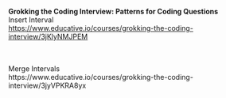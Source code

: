 **Grokking the Coding Interview: Patterns for Coding Questions**
<br/>
Insert Interval
<br/>
https://www.educative.io/courses/grokking-the-coding-interview/3jKlyNMJPEM

<br/>
<br/>
Merge Intervals
<br/>
https://www.educative.io/courses/grokking-the-coding-interview/3jyVPKRA8yx

